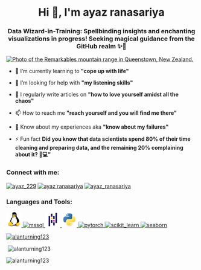 <h1 align="center">Hi 👋, I'm ayaz ranasariya</h1>
<h3 align="center">Data Wizard-in-Training: Spellbinding insights and enchanting visualizations in progress! Seeking magical guidance from the GitHub realm ✨🔮</h3>
<a href="https://cdn.dribbble.com/users/20368/screenshots/4012238/data_scene.gif" target="_self"><img src="https://cdn.dribbble.com/users/20368/screenshots/4012238/data_scene.gif" alt="Photo of the Remarkables mountain range in Queenstown, New Zealand." class="GeneratedImage"></a>

- 🌱 I’m currently learning to **"cope up with life"**

- 🤝 I’m looking for help with **"my listening skills"**

- 📝 I regularly write articles on **"how to love yourself amidst all the chaos"**

- 📫 How to reach me **"reach yourself and you will find me there"**

- 📄 Know about my experiences aka **"know about my failures"**
- ⚡ Fun fact **Did you know that data scientists spend 80% of their time cleaning and preparing data, and the remaining 20% complaining about it? 🧹💻"**

<h3 align="left">Connect with me:</h3>
<p align="left">
<a href="https://twitter.com/ayaz_229" target="blank"><img align="center" src="https://raw.githubusercontent.com/rahuldkjain/github-profile-readme-generator/master/src/images/icons/Social/twitter.svg" alt="ayaz_229" height="30" width="40" /></a>
<a href="https://www.linkedin.com/in/ayaz-ranasariya-6ab1771bb/" target="blank"><img align="center" src="https://raw.githubusercontent.com/rahuldkjain/github-profile-readme-generator/master/src/images/icons/Social/linked-in-alt.svg" alt="ayaz ranasariya" height="30" width="40" /></a>
<a href="https://instagram.com/ayaz_ranasariya" target="blank"><img align="center" src="https://raw.githubusercontent.com/rahuldkjain/github-profile-readme-generator/master/src/images/icons/Social/instagram.svg" alt="ayaz_ranasariya" height="30" width="40" /></a>
</p>

<h3 align="left">Languages and Tools:</h3>
<p align="left"> <a href="https://www.linux.org/" target="_blank" rel="noreferrer"> <img src="https://raw.githubusercontent.com/devicons/devicon/master/icons/linux/linux-original.svg" alt="linux" width="40" height="40"/> </a> <a href="https://www.microsoft.com/en-us/sql-server" target="_blank" rel="noreferrer"> <img src="https://www.svgrepo.com/show/303229/microsoft-sql-server-logo.svg" alt="mssql" width="40" height="40"/> </a> <a href="https://pandas.pydata.org/" target="_blank" rel="noreferrer"> <img src="https://raw.githubusercontent.com/devicons/devicon/2ae2a900d2f041da66e950e4d48052658d850630/icons/pandas/pandas-original.svg" alt="pandas" width="40" height="40"/> </a> <a href="https://www.python.org" target="_blank" rel="noreferrer"> <img src="https://raw.githubusercontent.com/devicons/devicon/master/icons/python/python-original.svg" alt="python" width="40" height="40"/> </a> <a href="https://pytorch.org/" target="_blank" rel="noreferrer"> <img src="https://www.vectorlogo.zone/logos/pytorch/pytorch-icon.svg" alt="pytorch" width="40" height="40"/> </a> <a href="https://scikit-learn.org/" target="_blank" rel="noreferrer"> <img src="https://upload.wikimedia.org/wikipedia/commons/0/05/Scikit_learn_logo_small.svg" alt="scikit_learn" width="40" height="40"/> </a> <a href="https://seaborn.pydata.org/" target="_blank" rel="noreferrer"> <img src="https://seaborn.pydata.org/_images/logo-mark-lightbg.svg" alt="seaborn" width="40" height="40"/> </a> </p>
<p align="left"> <a href="https://github.com/ryo-ma/github-profile-trophy"><img src="https://github-profile-trophy.vercel.app/?username=alanturning123" alt="alanturning123" /></a> </p>
<p>&nbsp;<img align="center" src="https://github-readme-stats.vercel.app/api?username=alanturning123&show_icons=true&locale=en" alt="alanturning123" /></p> 
<p align="left"> <img src="https://komarev.com/ghpvc/?username=alanturning123&label=Profile%20views&color=0e75b6&style=flat" alt="alanturning123" /> </p>

